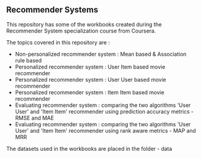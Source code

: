 ## Recommender Systems

This repository has some of the workbooks created during the Recommender System specialization course from Coursera.

The topics covered in this repository are :

 - Non-personalized recommender system : Mean based & Association rule based
 - Personalized recommender system : User Item based movie recommender
 - Personalized recommender system : User User based movie recommender
 - Personalized recommender system : Item Item based movie recommender
 - Evaluating recommender system : comparing the two algorithms 'User User' and 'Item Item' recommender using prediction accuracy metrics - RMSE and MAE
 - Evaluating recommender system : comparing the two algorithms 'User User' and 'Item Item' recommender using rank aware metrics - MAP and MRR
  
 
 The datasets used in the workbooks are placed in the folder - data
